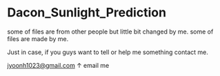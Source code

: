 # Dacon_Sunlight_Prediction

some of files are from other people but little bit changed by me.
some of files are made by me.

Just in case, if you guys want to tell or help me something contact me.

jyoonh1023@gmail.com
↑ email me
